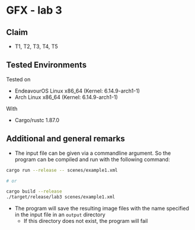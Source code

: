# GFX - lab 3

## Claim

- T1, T2, T3, T4, T5

## Tested Environments

Tested on

- EndeavourOS Linux x86_64 (Kernel: 6.14.9-arch1-1)
- Arch Linux x86_64 (Kernel: 6.14.9-arch1-1)

With

- Cargo/rustc 1.87.0

## Additional and general remarks

- The input file can be given via a commandline argument. So the program can be compiled and run with the following command:

```sh
cargo run --release -- scenes/example1.xml

# or

cargo build --release
./target/release/lab3 scenes/example1.xml
```

- The program will save the resulting image files with the name specified in the input file in an `output` directory
  - If this directory does not exist, the program will fail
